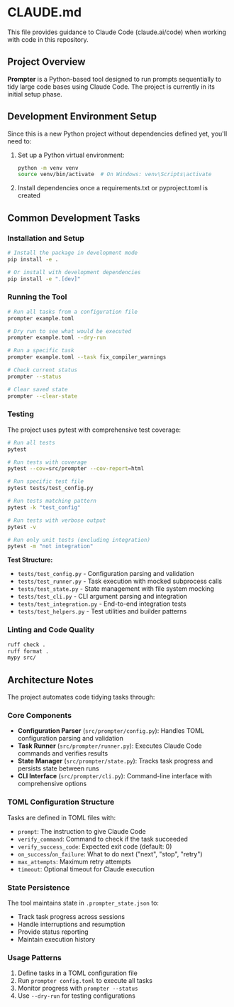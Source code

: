 # CLAUDE.md

This file provides guidance to Claude Code (claude.ai/code) when working with code in this repository.

## Project Overview

**Prompter** is a Python-based tool designed to run prompts sequentially to tidy large code bases using Claude Code. The project is currently in its initial setup phase.

## Development Environment Setup

Since this is a new Python project without dependencies defined yet, you'll need to:

1. Set up a Python virtual environment:
   ```bash
   python -m venv venv
   source venv/bin/activate  # On Windows: venv\Scripts\activate
   ```

2. Install dependencies once a requirements.txt or pyproject.toml is created

## Common Development Tasks

### Installation and Setup

```bash
# Install the package in development mode
pip install -e .

# Or install with development dependencies
pip install -e ".[dev]"
```

### Running the Tool

```bash
# Run all tasks from a configuration file
prompter example.toml

# Dry run to see what would be executed
prompter example.toml --dry-run

# Run a specific task
prompter example.toml --task fix_compiler_warnings

# Check current status
prompter --status

# Clear saved state
prompter --clear-state
```

### Testing

The project uses pytest with comprehensive test coverage:

```bash
# Run all tests
pytest

# Run tests with coverage
pytest --cov=src/prompter --cov-report=html

# Run specific test file
pytest tests/test_config.py

# Run tests matching pattern
pytest -k "test_config"

# Run tests with verbose output
pytest -v

# Run only unit tests (excluding integration)
pytest -m "not integration"
```

**Test Structure:**
- `tests/test_config.py` - Configuration parsing and validation
- `tests/test_runner.py` - Task execution with mocked subprocess calls  
- `tests/test_state.py` - State management with file system mocking
- `tests/test_cli.py` - CLI argument parsing and integration
- `tests/test_integration.py` - End-to-end integration tests
- `tests/test_helpers.py` - Test utilities and builder patterns

### Linting and Code Quality

```bash
ruff check .
ruff format .
mypy src/
```

## Architecture Notes

The project automates code tidying tasks through:

### Core Components
- **Configuration Parser** (`src/prompter/config.py`): Handles TOML configuration parsing and validation
- **Task Runner** (`src/prompter/runner.py`): Executes Claude Code commands and verifies results
- **State Manager** (`src/prompter/state.py`): Tracks task progress and persists state between runs
- **CLI Interface** (`src/prompter/cli.py`): Command-line interface with comprehensive options

### TOML Configuration Structure
Tasks are defined in TOML files with:
- `prompt`: The instruction to give Claude Code
- `verify_command`: Command to check if the task succeeded
- `verify_success_code`: Expected exit code (default: 0)
- `on_success`/`on_failure`: What to do next ("next", "stop", "retry")
- `max_attempts`: Maximum retry attempts
- `timeout`: Optional timeout for Claude execution

### State Persistence
The tool maintains state in `.prompter_state.json` to:
- Track task progress across sessions
- Handle interruptions and resumption
- Provide status reporting
- Maintain execution history

### Usage Patterns
1. Define tasks in a TOML configuration file
2. Run `prompter config.toml` to execute all tasks
3. Monitor progress with `prompter --status`
4. Use `--dry-run` for testing configurations
